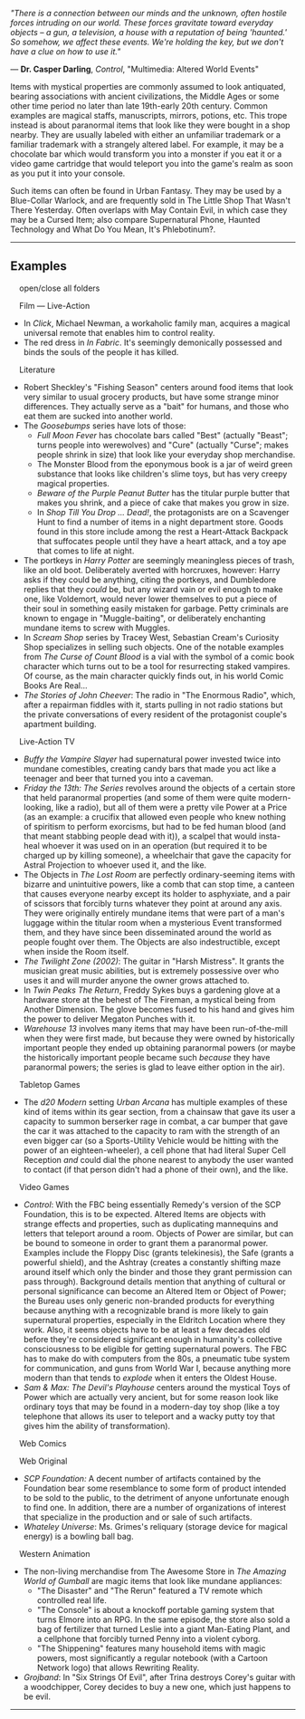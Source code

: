 _"There is a connection between our minds and the unknown, often hostile forces intruding on our world. These forces gravitate toward everyday objects – a gun, a television, a house with a reputation of being 'haunted.' So somehow, we affect these events. We're holding the key, but we don't have a clue on how to use it."_

— **Dr. Casper Darling**, _Control_, "Multimedia: Altered World Events"

Items with mystical properties are commonly assumed to look antiquated, bearing associations with ancient civilizations, the Middle Ages or some other time period no later than late 19th-early 20th century. Common examples are magical staffs, manuscripts, mirrors, potions, etc. This trope instead is about paranormal items that look like they were bought in a shop nearby. They are usually labeled with either an unfamiliar trademark or a familiar trademark with a strangely altered label. For example, it may be a chocolate bar which would transform you into a monster if you eat it or a video game cartridge that would teleport you into the game's realm as soon as you put it into your console.

Such items can often be found in Urban Fantasy. They may be used by a Blue-Collar Warlock, and are frequently sold in The Little Shop That Wasn't There Yesterday. Often overlaps with May Contain Evil, in which case they may be a Cursed Item; also compare Supernatural Phone, Haunted Technology and What Do You Mean, It's Phlebotinum?.

___

## Examples

    open/close all folders 

    Film — Live-Action 

-   In _Click_, Michael Newman, a workaholic family man, acquires a magical universal remote that enables him to control reality.
-   The red dress in _In Fabric_. It's seemingly demonically possessed and binds the souls of the people it has killed.

    Literature 

-   Robert Sheckley's "Fishing Season" centers around food items that look very similar to usual grocery products, but have some strange minor differences. They actually serve as a "bait" for humans, and those who eat them are sucked into another world.
-   The _Goosebumps_ series have lots of those:
    -   _Full Moon Fever_ has chocolate bars called "Best" (actually "Beast"; turns people into werewolves) and "Cure" (actually "Curse"; makes people shrink in size) that look like your everyday shop merchandise.
    -   The Monster Blood from the eponymous book is a jar of weird green substance that looks like children's slime toys, but has very creepy magical properties.
    -   _Beware of the Purple Peanut Butter_ has the titular purple butter that makes you shrink, and a piece of cake that makes you grow in size.
    -   In _Shop Till You Drop ... Dead!_, the protagonists are on a Scavenger Hunt to find a number of items in a night department store. Goods found in this store include among the rest a Heart-Attack Backpack that suffocates people until they have a heart attack, and a toy ape that comes to life at night.
-   The portkeys in _Harry Potter_ are seemingly meaningless pieces of trash, like an old boot. Deliberately averted with horcruxes, however: Harry asks if they could be anything, citing the portkeys, and Dumbledore replies that they _could_ be, but any wizard vain or evil enough to make one, like Voldemort, would never lower themselves to put a piece of their soul in something easily mistaken for garbage. Petty criminals are known to engage in "Muggle-baiting", or deliberately enchanting mundane items to screw with Muggles.
-   In _Scream Shop_ series by Tracey West, Sebastian Cream's Curiosity Shop specializes in selling such objects. One of the notable examples from _The Curse of Count Blood_ is a vial with the symbol of a comic book character which turns out to be a tool for resurrecting staked vampires. Of course, as the main character quickly finds out, in his world Comic Books Are Real...
-   _The Stories of John Cheever_: The radio in "The Enormous Radio", which, after a repairman fiddles with it, starts pulling in not radio stations but the private conversations of every resident of the protagonist couple's apartment building.

    Live-Action TV 

-   _Buffy the Vampire Slayer_ had supernatural power invested twice into mundane comestibles, creating candy bars that made you act like a teenager and beer that turned you into a caveman.
-   _Friday the 13th: The Series_ revolves around the objects of a certain store that held paranormal properties (and some of them were quite modern-looking, like a radio), but all of them were a pretty vile Power at a Price (as an example: a crucifix that allowed even people who knew nothing of spiritism to perform exorcisms, but had to be fed human blood (and that meant stabbing people dead with it)), a scalpel that would insta-heal whoever it was used on in an operation (but required it to be charged up by killing someone), a wheelchair that gave the capacity for Astral Projection to whoever used it, and the like.
-   The Objects in _The Lost Room_ are perfectly ordinary-seeming items with bizarre and unintuitive powers, like a comb that can stop time, a canteen that causes everyone nearby except its holder to asphyxiate, and a pair of scissors that forcibly turns whatever they point at around any axis. They were originally entirely mundane items that were part of a man's luggage within the titular room when a mysterious Event transformed them, and they have since been disseminated around the world as people fought over them. The Objects are also indestructible, except when inside the Room itself.
-   _The Twilight Zone (2002)_: The guitar in "Harsh Mistress". It grants the musician great music abilities, but is extremely possessive over who uses it and will murder anyone the owner grows attached to.
-   In _Twin Peaks The Return_, Freddy Sykes buys a gardening glove at a hardware store at the behest of The Fireman, a mystical being from Another Dimension. The glove becomes fused to his hand and gives him the power to deliver Megaton Punches with it.
-   _Warehouse 13_ involves many items that may have been run-of-the-mill when they were first made, but because they were owned by historically important people they ended up obtaining paranormal powers (or maybe the historically important people became such _because_ they have paranormal powers; the series is glad to leave either option in the air).

    Tabletop Games 

-   The _d20 Modern_ setting _Urban Arcana_ has multiple examples of these kind of items within its gear section, from a chainsaw that gave its user a capacity to summon berserker rage in combat, a car bumper that gave the car it was attached to the capacity to ram with the strength of an even bigger car (so a Sports-Utility Vehicle would be hitting with the power of an eighteen-wheeler), a cell phone that had literal Super Cell Reception _and_ could dial the phone nearest to anybody the user wanted to contact (if that person didn't had a phone of their own), and the like.

    Video Games 

-   _Control_: With the FBC being essentially Remedy's version of the SCP Foundation, this is to be expected. Altered Items are objects with strange effects and properties, such as duplicating mannequins and letters that teleport around a room. Objects of Power are similar, but can be bound to someone in order to grant them a paranormal power. Examples include the Floppy Disc (grants telekinesis), the Safe (grants a powerful shield), and the Ashtray (creates a constantly shifting maze around itself which only the binder and those they grant permission can pass through). Background details mention that anything of cultural or personal significance can become an Altered Item or Object of Power; the Bureau uses only generic non-branded products for everything because anything with a recognizable brand is more likely to gain supernatural properties, especially in the Eldritch Location where they work. Also, it seems objects have to be at least a few decades old before they're considered significant enough in humanity's collective consciousness to be eligible for getting supernatural powers. The FBC has to make do with computers from the 80s, a pneumatic tube system for communication, and guns from World War I, because anything more modern than that tends to _explode_ when it enters the Oldest House.
-   _Sam & Max: The Devil's Playhouse_ centers around the mystical Toys of Power which are actually very ancient, but for some reason look like ordinary toys that may be found in a modern-day toy shop (like a toy telephone that allows its user to teleport and a wacky putty toy that gives him the ability of transformation).

    Web Comics 

    Web Original 

-   _SCP Foundation:_ A decent number of artifacts contained by the Foundation bear some resemblance to some form of product intended to be sold to the public, to the detriment of anyone unfortunate enough to find one. In addition, there are a number of organizations of interest that specialize in the production and or sale of such artifacts.
-   _Whateley Universe_: Ms. Grimes's reliquary (storage device for magical energy) is a bowling ball bag.

    Western Animation 

-   The non-living merchandise from The Awesome Store in _The Amazing World of Gumball_ are magic items that look like mundane appliances:
    -   "The Disaster" and "The Rerun" featured a TV remote which controlled real life.
    -   "The Console" is about a knockoff portable gaming system that turns Elmore into an RPG. In the same episode, the store also sold a bag of fertilizer that turned Leslie into a giant Man-Eating Plant, and a cellphone that forcibly turned Penny into a violent cyborg.
    -   "The Shippening" features many household items with magic powers, most significantly a regular notebook (with a Cartoon Network logo) that allows Rewriting Reality.
-   _Grojband_: In "Six Strings Of Evil", after Trina destroys Corey's guitar with a woodchipper, Corey decides to buy a new one, which just happens to be evil.

___